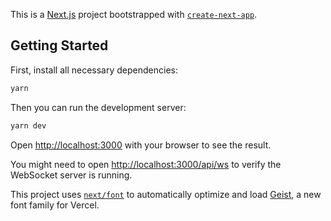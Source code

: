 This is a [Next.js](https://nextjs.org) project bootstrapped with [`create-next-app`](https://nextjs.org/docs/app/api-reference/cli/create-next-app).

## Getting Started

First, install all necessary dependencies:

```bash
yarn
```

Then you can run the development server:

```bash
yarn dev
```

Open [http://localhost:3000](http://localhost:3000) with your browser to see the result.

You might need to open [http://localhost:3000/api/ws](http://localhost:3000/api/ws) to verify the WebSocket server is running.

This project uses [`next/font`](https://nextjs.org/docs/app/building-your-application/optimizing/fonts) to automatically optimize and load [Geist](https://vercel.com/font), a new font family for Vercel.
